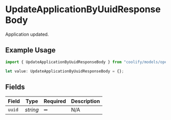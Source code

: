 # UpdateApplicationByUuidResponseBody

Application updated.

## Example Usage

```typescript
import { UpdateApplicationByUuidResponseBody } from "coolify/models/operations";

let value: UpdateApplicationByUuidResponseBody = {};
```

## Fields

| Field              | Type               | Required           | Description        |
| ------------------ | ------------------ | ------------------ | ------------------ |
| `uuid`             | *string*           | :heavy_minus_sign: | N/A                |